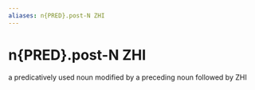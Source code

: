 ```yaml
---
aliases: n{PRED}.post-N ZHI
---
```

# n{PRED}.post-N ZHI

a predicatively used noun modified by a preceding noun followed by ZHI